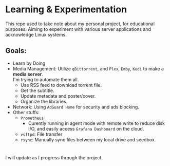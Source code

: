 # Learning & Experimentation
This repo used to take note about my personal project, for educational purposes. Aiming to experiment with various server applications and acknowledge Linux systems.

## Goals:
- Learn by Doing
- Media Management: Utilize `qBittorrent`, and `Plex`, `Emby`, `Kodi` to make a **media server**. \
I'm trying to automate them all. 
  - Use RSS feed to download torrent file.
  - Get the subtitle.
  - Update metadata and poster/cover.
  - Organize the libraries.
- Network: Using `AdGuard Home` for security and ads blocking.
- Other stuffs:
  - `Prometheus`
    - Curently running in agent mode with remote write to reduce disk I/O, and easily access `Grafana Dashboard` on the cloud.
  - `vsftpd`: File transfer
  - `rsync`: Manually sync files between my local drive and seedbox.
#
I will update as I progress through the project.